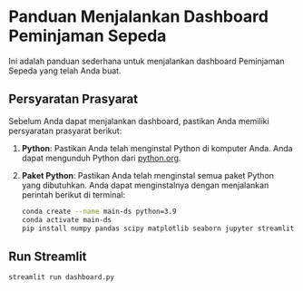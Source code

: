 # Panduan Menjalankan Dashboard Peminjaman Sepeda

Ini adalah panduan sederhana untuk menjalankan dashboard Peminjaman Sepeda yang telah Anda buat.

## Persyaratan Prasyarat

Sebelum Anda dapat menjalankan dashboard, pastikan Anda memiliki persyaratan prasyarat berikut:

1. **Python**: Pastikan Anda telah menginstal Python di komputer Anda. Anda dapat mengunduh Python dari [python.org](https://www.python.org/).

2. **Paket Python**: Pastikan Anda telah menginstal semua paket Python yang dibutuhkan. Anda dapat menginstalnya dengan menjalankan perintah berikut di terminal:

   ```bash
   conda create --name main-ds python=3.9
   conda activate main-ds
   pip install numpy pandas scipy matplotlib seaborn jupyter streamlit babel
   ```

## Run Streamlit

```bash
streamlit run dashboard.py
```
